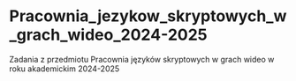 # Pracownia_jezykow_skryptowych_w_grach_wideo_2024-2025
Zadania z przedmiotu Pracownia języków skryptowych w grach wideo w roku akademickim 2024-2025
